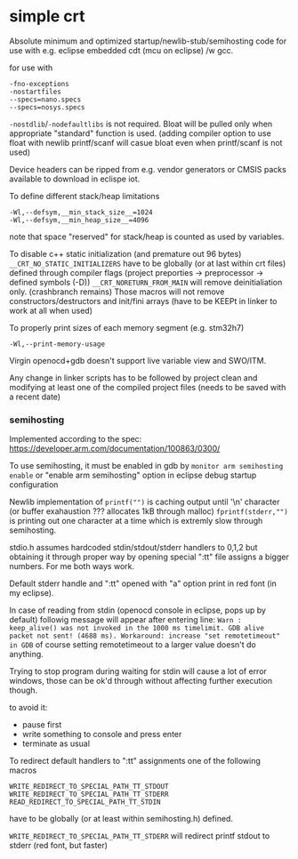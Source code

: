 # simple crt
Absolute minimum and optimized startup/newlib-stub/semihosting code for use with e.g. eclipse embedded cdt 
(mcu on eclipse) /w gcc.

for use with 

```
-fno-exceptions
-nostartfiles
--specs=nano.specs
--specs=nosys.specs
```

`-nostdlib`/`-nodefaultlibs` is not required. Bloat will be pulled only when appropriate "standard" function is used. 
(adding compiler option to use float with newlib printf/scanf will casue bloat even when printf/scanf is not used)

Device headers can be ripped from e.g. vendor generators or CMSIS packs available to download in eclispe iot.

To define different stack/heap limitations
```
-Wl,--defsym,__min_stack_size__=1024
-Wl,--defsym,__min_heap_size__=4096
```
note that space "reserved" for stack/heap is counted as used by variables.

To disable c++ static initialization (and premature out 96 bytes)
`__CRT_NO_STATIC_INITIALIZERS` have to be globally (or at last within crt files) defined through
compiler flags (project preporties -> preprocessor -> defined symbols (-D))
`__CRT_NORETURN_FROM_MAIN` will remove deinitialiation only. (crashbranch remains)
Those macros will not remove constructors/destructors and init/fini arrays (have to be KEEPt in linker
 to work at all when used)

To properly print sizes of each memory segment (e.g. stm32h7)
```
-Wl,--print-memory-usage
```

Virgin openocd+gdb doesn't support live variable view and SWO/ITM.

Any change in linker scripts has to be followed by project clean and modifying at least one of the compiled project files (needs to be saved with a recent date)

### semihosting

Implemented according to the spec: https://developer.arm.com/documentation/100863/0300/

To use semihosting, it must be enabled in gdb by `monitor arm semihosting enable`
or "enable arm semihosting" option in eclipse debug startup configuration

Newlib implementation of `printf("")` is caching output until '\n' character (or buffer exahaustion ??? allocates 1kB through malloc)
`fprintf(stderr,"")` is printing out one character at a time which is extremly slow through semihosting.

stdio.h assumes hardcoded stdin/stdout/stderr handlers to 0,1,2 but obtaining it through proper way by 
opening special ":tt" file assigns a bigger numbers. For me both ways work.

Default stderr handle and ":tt" opened with "a" option print in red font (in my eclipse).

In case of reading from stdin (openocd console in eclipse, pops up by default) followig message will appear after entering line:
`Warn : keep_alive() was not invoked in the 1000 ms timelimit. GDB alive packet not sent! (4688 ms). Workaround: increase "set remotetimeout" in GDB`
of course setting remotetimeout to a larger value doesn't do anything.

Trying to stop program during waiting for stdin will cause a lot of error windows, those can be ok'd through without affecting further execution though.

to avoid it:
- pause first
- write something to console and press enter
- terminate as usual

To redirect default handlers to ":tt" assignments one of the following macros
```
WRITE_REDIRECT_TO_SPECIAL_PATH_TT_STDOUT
WRITE_REDIRECT_TO_SPECIAL_PATH_TT_STDERR
READ_REDIRECT_TO_SPECIAL_PATH_TT_STDIN
```
have to be globally (or at least within semihosting.h) defined.

`WRITE_REDIRECT_TO_SPECIAL_PATH_TT_STDERR` will redirect printf stdout to stderr (red font, but faster)

